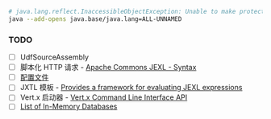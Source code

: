 ```sh
# java.lang.reflect.InaccessibleObjectException: Unable to make protected final java.lang.Class java.lang.ClassLoader.defineClass 报错的情况处理
java --add-opens java.base/java.lang=ALL-UNNAMED
```

### TODO

- [ ] UdfSourceAssembly
- [ ] 脚本化 HTTP 请求 - [Apache Commons JEXL - Syntax](https://commons.apache.org/proper/commons-jexl/reference/syntax.html)
- [ ] [配置文件](https://github.com/lightbend/config/blob/main/HOCON.md)
- [ ] JXTL 模板 - [Provides a framework for evaluating JEXL expressions](https://commons.apache.org/proper/commons-jexl/apidocs/org/apache/commons/jexl3/package-summary.html#usage)
- [ ] Vert.x 启动器 - [Vert.x Command Line Interface API](https://vertx.io/docs/vertx-core/java/#_vert_x_command_line_interface_api)
- [ ] [List of In-Memory Databases](https://www.baeldung.com/java-in-memory-databases)
